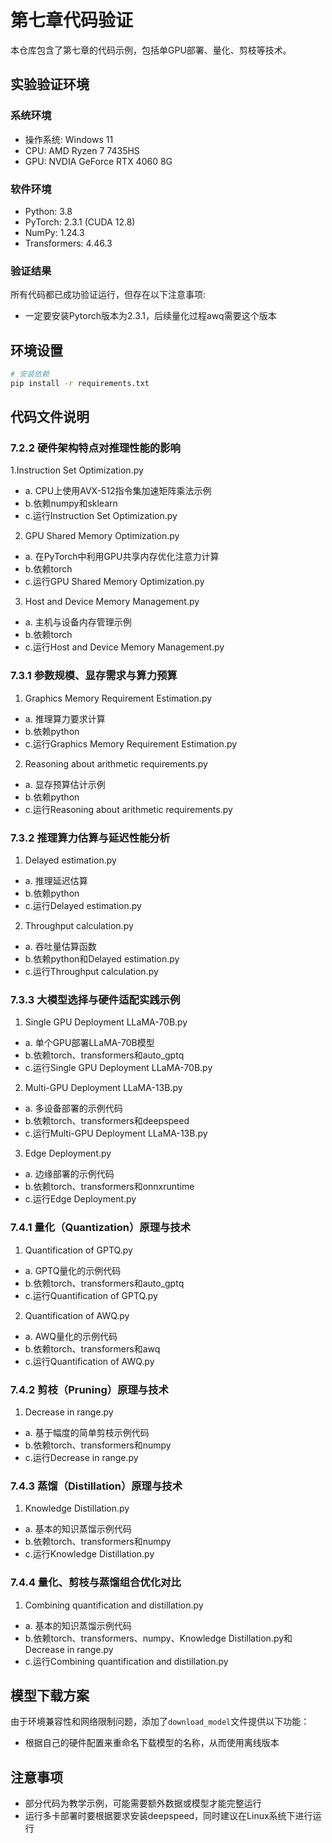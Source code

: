 # 第七章代码验证

本仓库包含了第七章的代码示例，包括单GPU部署、量化、剪枝等技术。
## 实验验证环境

### 系统环境
- 操作系统: Windows 11 
- CPU: AMD Ryzen 7 7435HS
- GPU: NVDIA GeForce RTX 4060 8G

### 软件环境
- Python: 3.8 
- PyTorch: 2.3.1 (CUDA 12.8)
- NumPy: 1.24.3
- Transformers: 4.46.3

### 验证结果
所有代码都已成功验证运行，但存在以下注意事项:
- 一定要安装Pytorch版本为2.3.1，后续量化过程awq需要这个版本
  

## 环境设置

```bash
# 安装依赖
pip install -r requirements.txt
```

## 代码文件说明

### 7.2.2 硬件架构特点对推理性能的影响
1.Instruction Set Optimization.py
- a. CPU上使用AVX-512指令集加速矩阵乘法示例
- b.依赖numpy和sklearn
- c.运行Instruction Set Optimization.py

2. GPU Shared Memory Optimization.py
- a. 在PyTorch中利用GPU共享内存优化注意力计算
- b.依赖torch
- c.运行GPU Shared Memory Optimization.py

3. Host and Device Memory Management.py
- a. 主机与设备内存管理示例
- b.依赖torch
- c.运行Host and Device Memory Management.py

### 7.3.1 参数规模、显存需求与算力预算


1. Graphics Memory Requirement Estimation.py
- a. 推理算力要求计算
- b.依赖python
- c.运行Graphics Memory Requirement Estimation.py

2. Reasoning about arithmetic requirements.py
- a. 显存预算估计示例
- b.依赖python
- c.运行Reasoning about arithmetic requirements.py


### 7.3.2 推理算力估算与延迟性能分析

1. Delayed estimation.py
- a. 推理延迟估算
- b.依赖python
- c.运行Delayed estimation.py

2. Throughput calculation.py
- a. 吞吐量估算函数
- b.依赖python和Delayed estimation.py
- c.运行Throughput calculation.py

### 7.3.3 大模型选择与硬件适配实践示例

1. Single GPU Deployment LLaMA-70B.py
- a. 单个GPU部署LLaMA-70B模型
- b.依赖torch、transformers和auto_gptq
- c.运行Single GPU Deployment LLaMA-70B.py

2. Multi-GPU Deployment LLaMA-13B.py
- a. 多设备部署的示例代码
- b.依赖torch、transformers和deepspeed
- c.运行Multi-GPU Deployment LLaMA-13B.py


3. Edge Deployment.py
- a. 边缘部署的示例代码
- b.依赖torch、transformers和onnxruntime
- c.运行Edge Deployment.py

### 7.4.1 量化（Quantization）原理与技术

1. Quantification of GPTQ.py
- a. GPTQ量化的示例代码
- b.依赖torch、transformers和auto_gptq
- c.运行Quantification of GPTQ.py

2. Quantification of AWQ.py
- a. AWQ量化的示例代码
- b.依赖torch、transformers和awq
- c.运行Quantification of AWQ.py


### 7.4.2 剪枝（Pruning）原理与技术

1. Decrease in range.py
- a. 基于幅度的简单剪枝示例代码
- b.依赖torch、transformers和numpy
- c.运行Decrease in range.py

### 7.4.3 蒸馏（Distillation）原理与技术


1. Knowledge Distillation.py
- a. 基本的知识蒸馏示例代码
- b.依赖torch、transformers和numpy
- c.运行Knowledge Distillation.py

### 7.4.4 量化、剪枝与蒸馏组合优化对比

1. Combining quantification and distillation.py
- a. 基本的知识蒸馏示例代码
- b.依赖torch、transformers、numpy、Knowledge Distillation.py和Decrease in range.py
- c.运行Combining quantification and distillation.py


## 模型下载方案
由于环境兼容性和网络限制问题，添加了`download_model`文件提供以下功能：
- 根据自己的硬件配置来重命名下载模型的名称，从而使用离线版本

## 注意事项
- 部分代码为教学示例，可能需要额外数据或模型才能完整运行
- 运行多卡部署时要根据要求安装deepspeed，同时建议在Linux系统下进行运行

